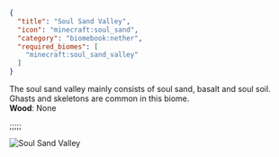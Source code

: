 ```json
{
  "title": "Soul Sand Valley",
  "icon": "minecraft:soul_sand",
  "category": "biomebook:nether",
  "required_biomes": [
    "minecraft:soul_sand_valley"
  ]
}
```

The soul sand valley mainly consists of soul sand, basalt and soul soil. Ghasts and skeletons are common in this biome.\
**Wood**: None

;;;;;

![Soul Sand Valley](biomebook:textures/gui/biomes/soul_sand_valley.png,fit)